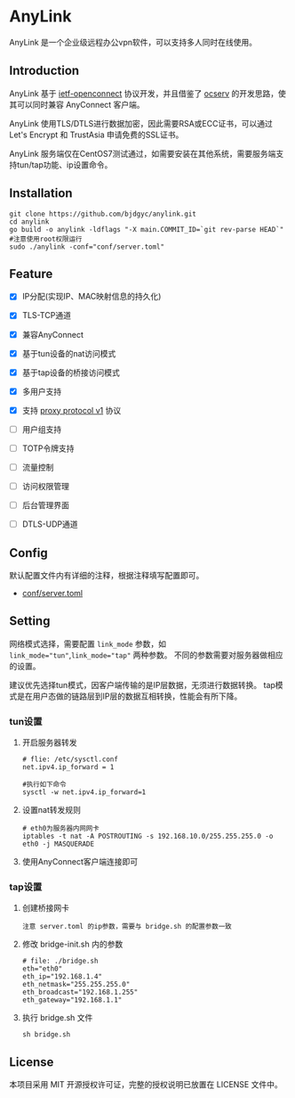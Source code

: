 # AnyLink

AnyLink 是一个企业级远程办公vpn软件，可以支持多人同时在线使用。

## Introduction

AnyLink 基于 [ietf-openconnect](https://tools.ietf.org/html/draft-mavrogiannopoulos-openconnect-02) 协议开发，并且借鉴了 [ocserv](http://ocserv.gitlab.io/www/index.html) 的开发思路，使其可以同时兼容 AnyConnect 客户端。

AnyLink 使用TLS/DTLS进行数据加密，因此需要RSA或ECC证书，可以通过 Let's Encrypt 和 TrustAsia 申请免费的SSL证书。

AnyLink 服务端仅在CentOS7测试通过，如需要安装在其他系统，需要服务端支持tun/tap功能、ip设置命令。


## Installation

```
git clone https://github.com/bjdgyc/anylink.git
cd anylink
go build -o anylink -ldflags "-X main.COMMIT_ID=`git rev-parse HEAD`"
#注意使用root权限运行
sudo ./anylink -conf="conf/server.toml"
```

## Feature

- [x] IP分配(实现IP、MAC映射信息的持久化)
- [x] TLS-TCP通道
- [x] 兼容AnyConnect
- [x] 基于tun设备的nat访问模式
- [x] 基于tap设备的桥接访问模式
- [x] 多用户支持
- [x] 支持 [proxy protocol v1](http://www.haproxy.org/download/2.2/doc/proxy-protocol.txt) 协议

- [ ] 用户组支持
- [ ] TOTP令牌支持
- [ ] 流量控制
- [ ] 访问权限管理
- [ ] 后台管理界面
- [ ] DTLS-UDP通道


## Config

默认配置文件内有详细的注释，根据注释填写配置即可。

- [conf/server.toml](https://github.com/bjdgyc/anylink/blob/master/conf/server.toml)

## Setting

网络模式选择，需要配置 `link_mode` 参数，如 `link_mode="tun"`,`link_mode="tap"` 两种参数。
不同的参数需要对服务器做相应的设置。

建议优先选择tun模式，因客户端传输的是IP层数据，无须进行数据转换。
tap模式是在用户态做的链路层到IP层的数据互相转换，性能会有所下降。

### tun设置

1. 开启服务器转发
    ```
    # flie: /etc/sysctl.conf
    net.ipv4.ip_forward = 1

    #执行如下命令
    sysctl -w net.ipv4.ip_forward=1
    ```

2. 设置nat转发规则
    ```
    # eth0为服务器内网网卡
    iptables -t nat -A POSTROUTING -s 192.168.10.0/255.255.255.0 -o eth0 -j MASQUERADE
    ```
   
3. 使用AnyConnect客户端连接即可


### tap设置
    
1. 创建桥接网卡
    ```
    注意 server.toml 的ip参数，需要与 bridge.sh 的配置参数一致
    ```
   
2. 修改 bridge-init.sh 内的参数
    ```
    # file: ./bridge.sh
    eth="eth0"
    eth_ip="192.168.1.4"
    eth_netmask="255.255.255.0"
    eth_broadcast="192.168.1.255"
    eth_gateway="192.168.1.1"
    ```
    
3. 执行 bridge.sh 文件
    ```
    sh bridge.sh
    ```
    


## License

本项目采用 MIT 开源授权许可证，完整的授权说明已放置在 LICENSE 文件中。








